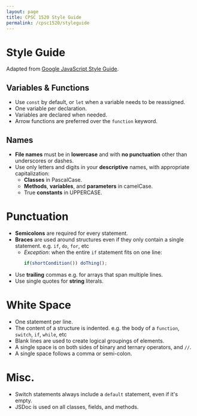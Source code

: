 ```yaml
---
layout: page
title: CPSC 1520 Style Guide
permalink: /cpsc1520/styleguide
---
```


# Style Guide
Adapted from [Google JavaScript Style Guide](https://google.github.io/styleguide/jsguide.html).

## Variables & Functions
- Use `const` by default, or `let` when a variable needs to be reassigned.
- One variable per declaration.
- Variables are declared when needed.
- Arrow functions are preferred over the `function` keyword.

## Names
- **File names** must be in **lowercase** and with **no punctuation** other than underscores or dashes.
- Use only letters and digits in your **descriptive** names, with appropriate capitalization:
    - **Classes** in PascalCase.
    - **Methods**, **variables**, and **parameters** in camelCase.
    - True **constants** in UPPERCASE.

# Punctuation
- **Semicolons** are required for every statement.
- **Braces** are used around structures even if they only contain a single statement. e.g. `if`, `do`, `for`, etc
    - *Exception*: when the entire `if` statement fits on one line:
        ```js
        if(shortCondition()) doThing();
        ```
- Use **trailing** commas e.g. for arrays that span multiple lines.
- Use single quotes for **string** literals.

# White Space
- One statement per line.
- The content of a structure is indented. e.g. the body of a `function`, `switch`, `if`, `while`, etc
- Blank lines are used to create logical groupings of elements.
- A single space is on both sides of binary and ternary operators, and `//`.
- A single space follows a comma or semi-colon.

# Misc.
- Switch statements always include a `default` statement, even if it's empty.
- JSDoc is used on all classes, fields, and methods.